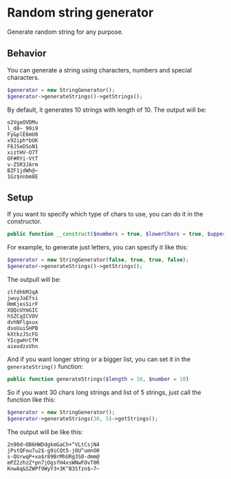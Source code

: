 # Random string generator
Generate random string for any purpose.

## Behavior
You can generate a string using characters, numbers and special characters.

```php
$generator = new StringGenerator();
$generator->generateStrings()->getStrings();
```

By default, it generates 10 strings with length of 10. The output will be:
```
o2VgeOVDMu
l_d8~_99i9
Fy&plE6mU0
x92iph*bUK
F6JSeDSoN1
xiztHV-O7T
OF#RYi-VtT
v-Z5R3JArm
BZF1jdWh@~
1Gz$nnbm8E
```

## Setup
If you want to specify which type of chars to use, you can do it in the constructor.

```php
public function __construct($numbers = true, $lowerChars = true, $upperChars = true, $specialChars = true)
```

For example, to generate just letters, you can specify it like this:

```php
$generator = new StringGenerator(false, true, true, false);
$generator->generateStrings()->getStrings();
```

The outpull will be:
```
zlfdhkMJqA
jwuyJaEfsi
HmKjesSirF
XQQcUYmGIC
hSZCqICVOV
dvhNFlgxux
dsoUuiSHPB
kXtkzJScFG
YIcgwHrCfM
aieodzxVhn
```

And if you want longer string or a bigger list, you can set it in the `generateString()` function:

```php
public function generateStrings($length = 10, $number = 10)
```

So if you want 30 chars long strings and list of 5 strings, just call the function like this:

```php
$generator = new StringGenerator();
$generator->generateStrings(30, 5)->getStrings();
```

The output will be like this:

```
2n90d~OB6HWDdgkmGaCh+^VLtCsjN4
jPstQFou7u2$-g9iCQt5-j0U^umnO0
s-QUrwqP+xa$r89BrMhURg3S0-dmm@
mPZ2zhzZ*pn7jOgsfH4xsWNwFOvT0R
KnwAq&SZWPf9WyY3+3K^B3Sfzn$~7~
```
